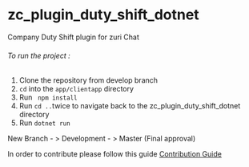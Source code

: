 
# zc_plugin_duty_shift_dotnet
Company Duty Shift plugin for zuri Chat
###### To run the project :
1. Clone the repository from develop branch
2. <code>cd</code> into the <code>app/clientapp</code>  directory
3. Run <code> npm install </code>
4. Run <code>cd ..</code>twice to navigate back to the zc_plugin_duty_shift_dotnet directory
5. Run  <code>dotnet run</code>


 New Branch - > Development - > Master (Final approval)

In order to contribute please follow this guide [Contribution Guide](https://github.com/zurichat/zc_plugin_duty_shift_dotnet/wiki/Contribution-Guide)
